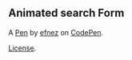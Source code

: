 Animated search Form
--------------------


A [Pen](http://codepen.io/efnez/pen/ZOeaGq) by [efnez](http://codepen.io/efnez) on [CodePen](http://codepen.io/).

[License](http://codepen.io/efnez/pen/ZOeaGq/license).